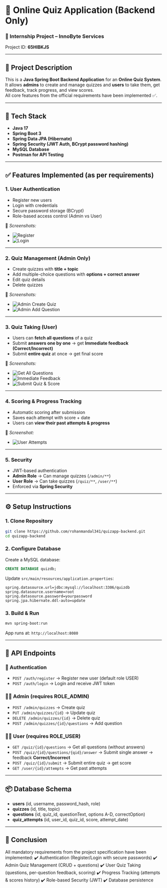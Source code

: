 
# 📝 Online Quiz Application (Backend Only)

### 📌 Internship Project – InnoByte Services  
Project ID: **65HIBKJS**

---

## 📖 Project Description
This is a **Java Spring Boot Backend Application** for an **Online Quiz System**.  
It allows **admins** to create and manage quizzes and **users** to take them, get feedback, track progress, and view scores.  
All core features from the official requirements have been implemented ✅.

---

## 🚀 Tech Stack
- **Java 17**
- **Spring Boot 3**
- **Spring Data JPA (Hibernate)**
- **Spring Security (JWT Auth, BCrypt password hashing)**
- **MySQL Database**
- **Postman for API Testing**

---

## ✅ Features Implemented (as per requirements)

### 1. **User Authentication**
- Register new users  
- Login with credentials  
- Secure password storage (BCrypt)  
- Role-based access control (Admin vs User)  

📸 *Screenshots:*  
- ![Register](images/register.jpg)  
- ![Login](images/login.jpg)  

---

### 2. **Quiz Management (Admin Only)**
- Create quizzes with **title + topic**  
- Add multiple-choice questions with **options + correct answer**  
- Edit quiz details  
- Delete quizzes  

📸 *Screenshots:*  
- ![Admin Create Quiz](images/admin-create-quiz.jpg)  
- ![Admin Add Question](images/admin-add-question.jpg)  

---

### 3. **Quiz Taking (User)**
- Users can **fetch all questions** of a quiz  
- Submit **answers one by one** → get **Immediate feedback (Correct/Incorrect)**  
- Submit **entire quiz** at once → get final score  

📸 *Screenshots:*  
- ![Get All Questions](images/user-get-questions.jpg)  
- ![Immediate Feedback](images/user-answer-feedback.jpg)  
- ![Submit Quiz & Score](images/user-submit-quiz-score.jpg)  

---

### 4. **Scoring & Progress Tracking**
- Automatic scoring after submission  
- Saves each attempt with score + date  
- Users can **view their past attempts & progress**  

📸 *Screenshot:*  
- ![User Attempts](images/user-attempts.jpg)  

---

### 5. **Security**
- JWT-based authentication  
- **Admin Role** → Can manage quizzes (`/admin/**`)  
- **User Role** → Can take quizzes (`/quiz/**`, `/user/**`)  
- Enforced via **Spring Security**  

---

## ⚙️ Setup Instructions

### 1. Clone Repository
```bash
git clone https://github.com/rohanmandal341/quizapp-backend.git
cd quizapp-backend
````

### 2. Configure Database

Create a MySQL database:

```sql
CREATE DATABASE quizdb;
```

Update `src/main/resources/application.properties`:

```properties
spring.datasource.url=jdbc:mysql://localhost:3306/quizdb
spring.datasource.username=root
spring.datasource.password=yourpassword
spring.jpa.hibernate.ddl-auto=update
```

### 3. Build & Run

```bash
mvn spring-boot:run
```

App runs at: `http://localhost:8080`

---

## 📌 API Endpoints

### 🔑 Authentication

* `POST /auth/register` → Register new user (default role USER)
* `POST /auth/login` → Login and receive JWT token

### 👨‍💼 Admin (requires ROLE\_ADMIN)

* `POST /admin/quizzes` → Create quiz
* `PUT /admin/quizzes/{id}` → Update quiz
* `DELETE /admin/quizzes/{id}` → Delete quiz
* `POST /admin/quizzes/{id}/questions` → Add question

### 👩‍💻 User (requires ROLE\_USER)

* `GET /quiz/{id}/questions` → Get all questions (without answers)
* `POST /quiz/{id}/questions/{qid}/answer` → Submit single answer → feedback **Correct/Incorrect**
* `POST /quiz/{id}/submit` → Submit entire quiz → get score
* `GET /user/{id}/attempts` → Get past attempts

---

## 📦 Database Schema

* **users** (id, username, password\_hash, role)
* **quizzes** (id, title, topic)
* **questions** (id, quiz\_id, questionText, options A-D, correctOption)
* **quiz\_attempts** (id, user\_id, quiz\_id, score, attempt\_date)

---

## 🎯 Conclusion

All mandatory requirements from the project specification have been implemented:
✔️ Authentication (Register/Login with secure passwords)
✔️ Admin Quiz Management (CRUD + questions)
✔️ User Quiz Taking (questions, per-question feedback, scoring)
✔️ Progress Tracking (attempts & scores history)
✔️ Role-based Security (JWT)
✔️ Database persistence

```

